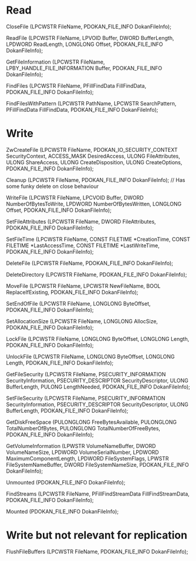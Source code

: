 # Read

CloseFile (LPCWSTR FileName, PDOKAN_FILE_INFO DokanFileInfo);

ReadFile (LPCWSTR FileName, LPVOID Buffer, DWORD BufferLength, LPDWORD ReadLength, LONGLONG Offset, PDOKAN_FILE_INFO DokanFileInfo);

GetFileInformation (LPCWSTR FileName, LPBY_HANDLE_FILE_INFORMATION Buffer, PDOKAN_FILE_INFO DokanFileInfo);

FindFiles (LPCWSTR FileName, PFillFindData FillFindData, PDOKAN_FILE_INFO DokanFileInfo);

FindFilesWithPattern (LPCWSTR PathName, LPCWSTR SearchPattern, PFillFindData FillFindData, PDOKAN_FILE_INFO DokanFileInfo);

# Write

ZwCreateFile (LPCWSTR FileName, PDOKAN_IO_SECURITY_CONTEXT SecurityContext, ACCESS_MASK DesiredAccess, ULONG FileAttributes, ULONG ShareAccess, ULONG CreateDisposition, ULONG CreateOptions, PDOKAN_FILE_INFO DokanFileInfo);

Cleanup (LPCWSTR FileName, PDOKAN_FILE_INFO DokanFileInfo); // Has some funky delete on close behaviour

WriteFile (LPCWSTR FileName, LPCVOID Buffer, DWORD NumberOfBytesToWrite, LPDWORD NumberOfBytesWritten, LONGLONG Offset, PDOKAN_FILE_INFO DokanFileInfo);







SetFileAttributes (LPCWSTR FileName, DWORD FileAttributes, PDOKAN_FILE_INFO DokanFileInfo);

SetFileTime (LPCWSTR FileName, CONST FILETIME *CreationTime, CONST FILETIME *LastAccessTime, CONST FILETIME *LastWriteTime, PDOKAN_FILE_INFO DokanFileInfo);

DeleteFile (LPCWSTR FileName, PDOKAN_FILE_INFO DokanFileInfo);

DeleteDirectory (LPCWSTR FileName, PDOKAN_FILE_INFO DokanFileInfo);

MoveFile (LPCWSTR FileName, LPCWSTR NewFileName, BOOL ReplaceIfExisting, PDOKAN_FILE_INFO DokanFileInfo);

SetEndOfFile (LPCWSTR FileName, LONGLONG ByteOffset, PDOKAN_FILE_INFO DokanFileInfo);

SetAllocationSize (LPCWSTR FileName, LONGLONG AllocSize, PDOKAN_FILE_INFO DokanFileInfo);

LockFile (LPCWSTR FileName, LONGLONG ByteOffset, LONGLONG Length, PDOKAN_FILE_INFO DokanFileInfo);

UnlockFile (LPCWSTR FileName, LONGLONG ByteOffset, LONGLONG Length, PDOKAN_FILE_INFO DokanFileInfo);

GetFileSecurity (LPCWSTR FileName, PSECURITY_INFORMATION SecurityInformation, PSECURITY_DESCRIPTOR SecurityDescriptor, ULONG BufferLength, PULONG LengthNeeded, PDOKAN_FILE_INFO DokanFileInfo);

SetFileSecurity (LPCWSTR FileName, PSECURITY_INFORMATION SecurityInformation, PSECURITY_DESCRIPTOR SecurityDescriptor, ULONG BufferLength, PDOKAN_FILE_INFO DokanFileInfo);

GetDiskFreeSpace (PULONGLONG FreeBytesAvailable, PULONGLONG TotalNumberOfBytes, PULONGLONG TotalNumberOfFreeBytes, PDOKAN_FILE_INFO DokanFileInfo);

GetVolumeInformation (LPWSTR VolumeNameBuffer, DWORD VolumeNameSize, LPDWORD VolumeSerialNumber, LPDWORD MaximumComponentLength, LPDWORD FileSystemFlags, LPWSTR FileSystemNameBuffer, DWORD FileSystemNameSize, PDOKAN_FILE_INFO DokanFileInfo);

Unmounted (PDOKAN_FILE_INFO DokanFileInfo);

FindStreams (LPCWSTR FileName, PFillFindStreamData FillFindStreamData, PDOKAN_FILE_INFO DokanFileInfo);

Mounted (PDOKAN_FILE_INFO DokanFileInfo);

# Write but not relevant for replication

FlushFileBuffers (LPCWSTR FileName, PDOKAN_FILE_INFO DokanFileInfo); 